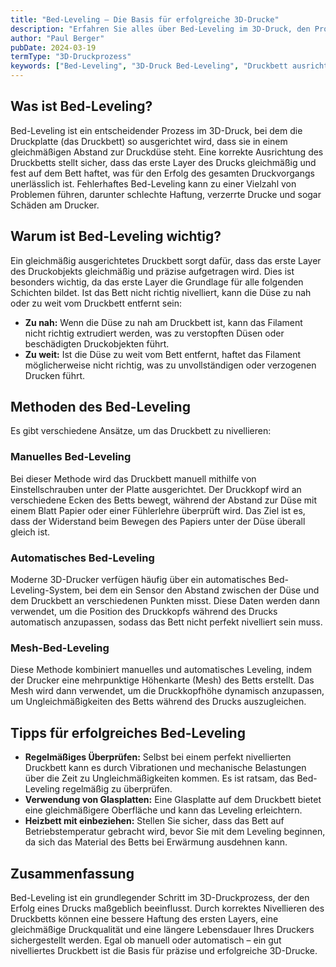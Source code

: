 ```yaml
---
title: "Bed-Leveling – Die Basis für erfolgreiche 3D-Drucke"
description: "Erfahren Sie alles über Bed-Leveling im 3D-Druck, den Prozess der Ausrichtung der Druckplatte für optimale Druckergebnisse. Entdecken Sie Techniken und Tipps für ein perfektes Druckbett."
author: "Paul Berger"
pubDate: 2024-03-19
termType: "3D-Druckprozess"
keywords: ["Bed-Leveling", "3D-Druck Bed-Leveling", "Druckbett ausrichten", "3D-Drucker Kalibrierung", "Bed-Leveling Techniken"]
---
```


## Was ist Bed-Leveling?

Bed-Leveling ist ein entscheidender Prozess im 3D-Druck, bei dem die Druckplatte (das Druckbett) so ausgerichtet wird, dass sie in einem gleichmäßigen Abstand zur Druckdüse steht. Eine korrekte Ausrichtung des Druckbetts stellt sicher, dass das erste Layer des Drucks gleichmäßig und fest auf dem Bett haftet, was für den Erfolg des gesamten Druckvorgangs unerlässlich ist. Fehlerhaftes Bed-Leveling kann zu einer Vielzahl von Problemen führen, darunter schlechte Haftung, verzerrte Drucke und sogar Schäden am Drucker.

## Warum ist Bed-Leveling wichtig?

Ein gleichmäßig ausgerichtetes Druckbett sorgt dafür, dass das erste Layer des Druckobjekts gleichmäßig und präzise aufgetragen wird. Dies ist besonders wichtig, da das erste Layer die Grundlage für alle folgenden Schichten bildet. Ist das Bett nicht richtig nivelliert, kann die Düse zu nah oder zu weit vom Druckbett entfernt sein:

- **Zu nah:** Wenn die Düse zu nah am Druckbett ist, kann das Filament nicht richtig extrudiert werden, was zu verstopften Düsen oder beschädigten Druckobjekten führt.
- **Zu weit:** Ist die Düse zu weit vom Bett entfernt, haftet das Filament möglicherweise nicht richtig, was zu unvollständigen oder verzogenen Drucken führt.

## Methoden des Bed-Leveling

Es gibt verschiedene Ansätze, um das Druckbett zu nivellieren:

### Manuelles Bed-Leveling

Bei dieser Methode wird das Druckbett manuell mithilfe von Einstellschrauben unter der Platte ausgerichtet. Der Druckkopf wird an verschiedene Ecken des Betts bewegt, während der Abstand zur Düse mit einem Blatt Papier oder einer Fühlerlehre überprüft wird. Das Ziel ist es, dass der Widerstand beim Bewegen des Papiers unter der Düse überall gleich ist.

### Automatisches Bed-Leveling

Moderne 3D-Drucker verfügen häufig über ein automatisches Bed-Leveling-System, bei dem ein Sensor den Abstand zwischen der Düse und dem Druckbett an verschiedenen Punkten misst. Diese Daten werden dann verwendet, um die Position des Druckkopfs während des Drucks automatisch anzupassen, sodass das Bett nicht perfekt nivelliert sein muss.

### Mesh-Bed-Leveling

Diese Methode kombiniert manuelles und automatisches Leveling, indem der Drucker eine mehrpunktige Höhenkarte (Mesh) des Betts erstellt. Das Mesh wird dann verwendet, um die Druckkopfhöhe dynamisch anzupassen, um Ungleichmäßigkeiten des Betts während des Drucks auszugleichen.

## Tipps für erfolgreiches Bed-Leveling

- **Regelmäßiges Überprüfen:** Selbst bei einem perfekt nivellierten Druckbett kann es durch Vibrationen und mechanische Belastungen über die Zeit zu Ungleichmäßigkeiten kommen. Es ist ratsam, das Bed-Leveling regelmäßig zu überprüfen.
- **Verwendung von Glasplatten:** Eine Glasplatte auf dem Druckbett bietet eine gleichmäßigere Oberfläche und kann das Leveling erleichtern.
- **Heizbett mit einbeziehen:** Stellen Sie sicher, dass das Bett auf Betriebstemperatur gebracht wird, bevor Sie mit dem Leveling beginnen, da sich das Material des Betts bei Erwärmung ausdehnen kann.

## Zusammenfassung

Bed-Leveling ist ein grundlegender Schritt im 3D-Druckprozess, der den Erfolg eines Drucks maßgeblich beeinflusst. Durch korrektes Nivellieren des Druckbetts können eine bessere Haftung des ersten Layers, eine gleichmäßige Druckqualität und eine längere Lebensdauer Ihres Druckers sichergestellt werden. Egal ob manuell oder automatisch – ein gut nivelliertes Druckbett ist die Basis für präzise und erfolgreiche 3D-Drucke.
